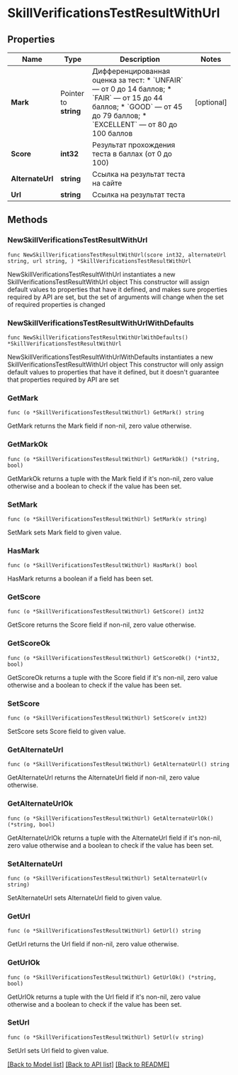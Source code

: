 # SkillVerificationsTestResultWithUrl

## Properties

Name | Type | Description | Notes
------------ | ------------- | ------------- | -------------
**Mark** | Pointer to **string** | Дифференцированная оценка за тест:  * &#x60;UNFAIR&#x60; — от 0 до 14 баллов; * &#x60;FAIR&#x60; — от 15 до 44 баллов; * &#x60;GOOD&#x60; — от 45 до 79 баллов; * &#x60;EXCELLENT&#x60; — от 80 до 100 баллов  | [optional] 
**Score** | **int32** | Результат прохождения теста в баллах (от 0 до 100) | 
**AlternateUrl** | **string** | Ссылка на результат теста на сайте | 
**Url** | **string** | Ссылка на результат теста | 

## Methods

### NewSkillVerificationsTestResultWithUrl

`func NewSkillVerificationsTestResultWithUrl(score int32, alternateUrl string, url string, ) *SkillVerificationsTestResultWithUrl`

NewSkillVerificationsTestResultWithUrl instantiates a new SkillVerificationsTestResultWithUrl object
This constructor will assign default values to properties that have it defined,
and makes sure properties required by API are set, but the set of arguments
will change when the set of required properties is changed

### NewSkillVerificationsTestResultWithUrlWithDefaults

`func NewSkillVerificationsTestResultWithUrlWithDefaults() *SkillVerificationsTestResultWithUrl`

NewSkillVerificationsTestResultWithUrlWithDefaults instantiates a new SkillVerificationsTestResultWithUrl object
This constructor will only assign default values to properties that have it defined,
but it doesn't guarantee that properties required by API are set

### GetMark

`func (o *SkillVerificationsTestResultWithUrl) GetMark() string`

GetMark returns the Mark field if non-nil, zero value otherwise.

### GetMarkOk

`func (o *SkillVerificationsTestResultWithUrl) GetMarkOk() (*string, bool)`

GetMarkOk returns a tuple with the Mark field if it's non-nil, zero value otherwise
and a boolean to check if the value has been set.

### SetMark

`func (o *SkillVerificationsTestResultWithUrl) SetMark(v string)`

SetMark sets Mark field to given value.

### HasMark

`func (o *SkillVerificationsTestResultWithUrl) HasMark() bool`

HasMark returns a boolean if a field has been set.

### GetScore

`func (o *SkillVerificationsTestResultWithUrl) GetScore() int32`

GetScore returns the Score field if non-nil, zero value otherwise.

### GetScoreOk

`func (o *SkillVerificationsTestResultWithUrl) GetScoreOk() (*int32, bool)`

GetScoreOk returns a tuple with the Score field if it's non-nil, zero value otherwise
and a boolean to check if the value has been set.

### SetScore

`func (o *SkillVerificationsTestResultWithUrl) SetScore(v int32)`

SetScore sets Score field to given value.


### GetAlternateUrl

`func (o *SkillVerificationsTestResultWithUrl) GetAlternateUrl() string`

GetAlternateUrl returns the AlternateUrl field if non-nil, zero value otherwise.

### GetAlternateUrlOk

`func (o *SkillVerificationsTestResultWithUrl) GetAlternateUrlOk() (*string, bool)`

GetAlternateUrlOk returns a tuple with the AlternateUrl field if it's non-nil, zero value otherwise
and a boolean to check if the value has been set.

### SetAlternateUrl

`func (o *SkillVerificationsTestResultWithUrl) SetAlternateUrl(v string)`

SetAlternateUrl sets AlternateUrl field to given value.


### GetUrl

`func (o *SkillVerificationsTestResultWithUrl) GetUrl() string`

GetUrl returns the Url field if non-nil, zero value otherwise.

### GetUrlOk

`func (o *SkillVerificationsTestResultWithUrl) GetUrlOk() (*string, bool)`

GetUrlOk returns a tuple with the Url field if it's non-nil, zero value otherwise
and a boolean to check if the value has been set.

### SetUrl

`func (o *SkillVerificationsTestResultWithUrl) SetUrl(v string)`

SetUrl sets Url field to given value.



[[Back to Model list]](../README.md#documentation-for-models) [[Back to API list]](../README.md#documentation-for-api-endpoints) [[Back to README]](../README.md)


